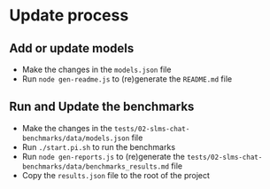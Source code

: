 # Update process

## Add or update models

- Make the changes in the `models.json` file
- Run `node gen-readme.js` to (re)generate the `README.md` file



## Run and Update the benchmarks

- Make the changes in the `tests/02-slms-chat-benchmarks/data/models.json` file
- Run `./start.pi.sh` to run the benchmarks
- Run `node gen-reports.js` to (re)generate the `tests/02-slms-chat-benchmarks/data/benchmarks_results.md` file
- Copy the `results.json` file to the root of the project
